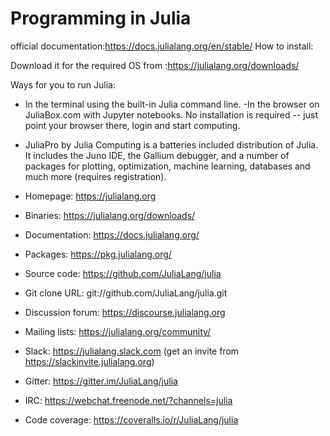 # Programming in Julia
official documentation:https://docs.julialang.org/en/stable/
How  to install:

Download it for the required OS  from :https://julialang.org/downloads/

Ways for you to run Julia:

- In the terminal using the built-in Julia command line.
-In the browser on JuliaBox.com with Jupyter notebooks. No installation is required -- just point your browser there, login and start computing.
- JuliaPro by Julia Computing is a batteries included distribution of Julia. It includes the Juno IDE, the Gallium debugger, and a number of packages for plotting, optimization, machine learning, databases and much more (requires registration).

- Homepage: https://julialang.org
- Binaries: https://julialang.org/downloads/
- Documentation: https://docs.julialang.org/
- Packages: https://pkg.julialang.org/
- Source code: https://github.com/JuliaLang/julia
- Git clone URL: git://github.com/JuliaLang/julia.git
- Discussion forum: https://discourse.julialang.org
- Mailing lists: https://julialang.org/community/
- Slack: https://julialang.slack.com (get an invite from https://slackinvite.julialang.org)
- Gitter: https://gitter.im/JuliaLang/julia
- IRC: https://webchat.freenode.net/?channels=julia
- Code coverage: https://coveralls.io/r/JuliaLang/julia
